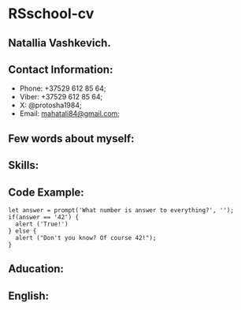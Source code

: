 # RSschool-cv
## Natallia Vashkevich.
## Contact Information:
* Phone: +37529 612 85 64;
* Viber: +37529 612 85 64;
* X: @protosha1984;
* Email: mahatali84@gmail.com;
## Few words about myself:
## Skills:
## Code Example:
```
let answer = prompt('What number is answer to everything?', '');
if(answer == '42') {
  alert ('True!')
} else {
  alert ("Don't you know? Of course 42!");
}
```
## Aducation:
## English: